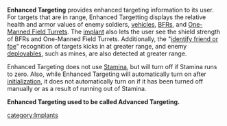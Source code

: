 **Enhanced Targeting** provides enhanced targeting information to its
user. For targets that are in range, Enhanced Targetting displays the
relative health and armor values of enemy soldiers,
[vehicles](vehicle "wikilink"), [BFRs](BFR "wikilink"), and [One-Manned
Field Turrets](One-Manned_Field_Turret "wikilink"). The
[implant](implant "wikilink") also lets the user see the shield strength
of BFRs and One-Manned Field Turrets. Additionally, the "[identify
friend or foe](IFF "wikilink")" recognition of targets kicks in at
greater range, and enemy [deployables](ACE "wikilink"), such as mines,
are also detected at greater range.

Enhanced Targeting does not use [Stamina](Stamina "wikilink"), but will
turn off if Stamina runs to zero. Also, while Enhanced Targeting will
automatically turn on after
[initialization](Initialization_timer "wikilink"), it does not
automatically turn on if it has been turned off manually or as a result
of running out of Stamina.

**Enhanced Targeting used to be called Advanced Targeting.**

[category:Implants](category:Implants "wikilink")